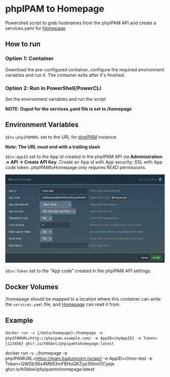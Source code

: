 # phpIPAM to Homepage
Powershell script to grab hostnames from the phpIPAM API and create a services.yaml for [Homepage](https://gethomepage.dev/)

## How to run

### Option 1: Container

Download the pre-configured container, configure the required environment variables and run it. The container exits after it's finished.

### Option 2: Run in PowerShell/PowerCLI

Set the environment variables and run the script

**NOTE: Ouput for the services.yaml file is set to /homepage**

## Environment Variables

`$Env:phpIPAMURL` set to the URL for [phpIPAM](https://phpipam.net/) instance.

**Note: The URL must end with a trailing slash**

`$Env:AppID` set to the App id created in the phpIPAM API via **Administration -> API -> Create API Key**. Create an App id with App security: SSL with App code token. phpIPAMtoHomepage only requires READ permissions.

![screenshot](https://github.com/h0bbel/phpIPAMtoHomepage/blob/main/img/phpipamapi01.png)

`$Env:Token` set to the "App code" created in the phpIPAM API settings.

## Docker Volumes

/homepage should be mapped to a location where this container can write the `services.yaml` file, and [Homepage](https://gethomepage.dev/) can read it from.

## Example

`docker run -v {/data/homepage}:/homepage -e phpIPAMURL=http://phpipam.example.com/ -e AppID={myAppID} -e Token={123456} ghcr.io/h0bbel/phpipamtohomepage:latest`

docker run -v .:/homepage -e phpIPAMURL=https://ipam.badunicorn.no/api/ -e AppID=chmo-test -e Token=QWDb36x4M893mFBHuQKZyp3WmiOCyeje ghcr.io/h0bbel/phpipamtohomepage:latest